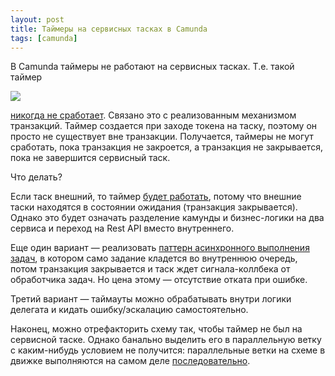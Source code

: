 ```yaml
---
layout: post
title: Таймеры на сервисных тасках в Camunda
tags: [camunda]
---
```

В Camunda таймеры не работают на сервисных тасках. Т.е. такой таймер

![](https://docs.camunda.org/manual/7.15/user-guide/process-engine/img/NotWorkingTimerOnServiceTimeout.png)

[никогда не сработает](https://docs.camunda.org/manual/7.15/user-guide/process-engine/transactions-in-processes/#reasoning-for-this-design). Связано это с реализованным механизмом транзакций. Таймер создается при заходе токена на таску, поэтому он просто не существует вне транзакции. Получается, таймеры не могут сработать, пока транзакция не закроется, а транзакция не закрывается, пока не завершится сервисный таск.

Что делать?

Если таск внешний, то таймер [будет работать](https://forum.camunda.org/t/timer-boundary-event-on-service-tasks/2158/7), потому что внешние таски находятся в состоянии ожидания (транзакция закрывается). Однако это будет означать разделение камунды и бизнес-логики на два сервиса и переход на Rest API вместо внутреннего.

Еще один вариант — реализовать [паттерн асинхронного выполнения задач](https://github.com/camunda/camunda-bpm-examples/tree/master/servicetask/service-invocation-asynchronous), в котором само задание кладется во внутреннюю очередь, потом транзакция закрывается и таск ждет сигнала-коллбека от обработчика задач. Но цена этому — отсутствие отката при ошибке.

Третий вариант — таймауты можно обрабатывать внутри логики делегата и кидать ошибку/эскалацию самостоятельно.

Наконец, можно отрефакторить схему так, чтобы таймер не был на сервисной таске. Однако банально выделить его в параллельную ветку с каким-нибудь условием не получится: параллельные ветки на схеме в движке выполняются на самом деле [последовательно](https://docs.camunda.org/manual/7.15/user-guide/process-engine/transactions-in-processes/#reasoning-for-this-design).

